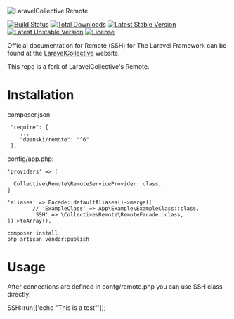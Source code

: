 ![LaravelCollective Remote](LaravelCollectiveRemote-banner.png)

[![Build Status](https://travis-ci.org/LaravelCollective/remote.svg?branch=master)](https://travis-ci.org/LaravelCollective/remote)
[![Total Downloads](https://poser.pugx.org/LaravelCollective/remote/downloads)](https://packagist.org/packages/laravelcollective/remote)
[![Latest Stable Version](https://poser.pugx.org/LaravelCollective/remote/v/stable.svg)](https://packagist.org/packages/laravelcollective/remote)
[![Latest Unstable Version](https://poser.pugx.org/LaravelCollective/remote/v/unstable.svg)](https://packagist.org/packages/laravelcollective/remote)
[![License](https://poser.pugx.org/LaravelCollective/remote/license.svg)](https://packagist.org/packages/laravelcollective/remote)

Official documentation for Remote (SSH) for The Laravel Framework can be found at the [LaravelCollective](http://laravelcollective.com) website.

This repo is a fork of LaravelCollective's Remote.

# Installation

composer.json:

```
 "require": {
    ...
    "deanski/remote": "^6"
 },
```

config/app.php:

```
'providers' => [

  Collective\Remote\RemoteServiceProvider::class,
]

'aliases' => Facade::defaultAliases()->merge([
        // 'ExampleClass' => App\Example\ExampleClass::class,
        'SSH' => \Collective\Remote\RemoteFacade::class,
])->toArray(),

```

```
composer install
php artisan vendor:publish
```

# Usage

After connections are defined in confg/remote.php you can use SSH class directly:


SSH::run(['echo "This is a test"']);


